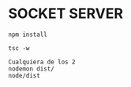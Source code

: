 
# SOCKET SERVER 
```
npm install
```
```
tsc -w
```
```
Cualquiera de los 2
nodemon dist/
node/dist
```